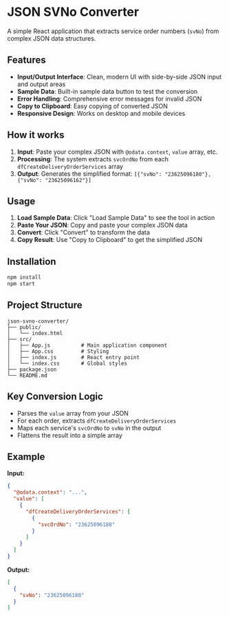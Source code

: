 # JSON SVNo Converter

A simple React application that extracts service order numbers (`svNo`) from complex JSON data structures.

## Features

- **Input/Output Interface**: Clean, modern UI with side-by-side JSON input and output areas
- **Sample Data**: Built-in sample data button to test the conversion
- **Error Handling**: Comprehensive error messages for invalid JSON
- **Copy to Clipboard**: Easy copying of converted JSON
- **Responsive Design**: Works on desktop and mobile devices

## How it works

1. **Input**: Paste your complex JSON with `@odata.context`, `value` array, etc.
2. **Processing**: The system extracts `svcOrdNo` from each `dfCreateDeliveryOrderServices` array
3. **Output**: Generates the simplified format: `[{"svNo": "23625096180"}, {"svNo": "23625096162"}]`

## Usage

1. **Load Sample Data**: Click "Load Sample Data" to see the tool in action
2. **Paste Your JSON**: Copy and paste your complex JSON data
3. **Convert**: Click "Convert" to transform the data
4. **Copy Result**: Use "Copy to Clipboard" to get the simplified JSON

## Installation

```bash
npm install
npm start
```

## Project Structure

```
json-svno-converter/
├── public/
│   └── index.html
├── src/
│   ├── App.js          # Main application component
│   ├── App.css         # Styling
│   ├── index.js        # React entry point
│   └── index.css       # Global styles
├── package.json
└── README.md
```

## Key Conversion Logic

- Parses the `value` array from your JSON
- For each order, extracts `dfCreateDeliveryOrderServices`
- Maps each service's `svcOrdNo` to `svNo` in the output
- Flattens the result into a simple array

## Example

**Input:**
```json
{
  "@odata.context": "...",
  "value": [
    {
      "dfCreateDeliveryOrderServices": [
        {
          "svcOrdNo": "23625096180"
        }
      ]
    }
  ]
}
```

**Output:**
```json
[
  {
    "svNo": "23625096180"
  }
]
```
